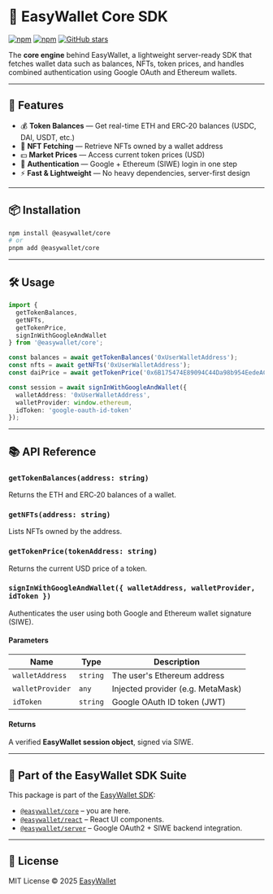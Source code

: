 # 🧠 EasyWallet Core SDK


[![npm](https://img.shields.io/npm/v/@easywallet/core?color=%2360a5fa&label=npm%20version)](https://www.npmjs.com/package/@easywallet/core)
[![npm](https://img.shields.io/npm/dw/@easywallet/core?color=%2390caf9&label=downloads)](https://www.npmjs.com/package/@easywallet/core)
[![GitHub stars](https://img.shields.io/github/stars/karimK3/easywallet?style=social)](https://github.com/karimK3/easywallet)


The **core engine** behind EasyWallet, a lightweight server-ready SDK that fetches wallet data such as balances, NFTs, token prices, and handles combined authentication using Google OAuth and Ethereum wallets.

---

## 🚀 Features

- 💰 **Token Balances** — Get real-time ETH and ERC‑20 balances (USDC, DAI, USDT, etc.)
- 🎨 **NFT Fetching** — Retrieve NFTs owned by a wallet address
- 💵 **Market Prices** — Access current token prices (USD)
- 🔐 **Authentication** — Google + Ethereum (SIWE) login in one step
- ⚡ **Fast & Lightweight** — No heavy dependencies, server-first design

---

## 📦 Installation

```bash
npm install @easywallet/core
# or
pnpm add @easywallet/core
```

---

## 🛠️ Usage

```ts
import {
  getTokenBalances,
  getNFTs,
  getTokenPrice,
  signInWithGoogleAndWallet
} from '@easywallet/core';

const balances = await getTokenBalances('0xUserWalletAddress');
const nfts = await getNFTs('0xUserWalletAddress');
const daiPrice = await getTokenPrice('0x6B175474E89094C44Da98b954EedeAC495271d0F');

const session = await signInWithGoogleAndWallet({
  walletAddress: '0xUserWalletAddress',
  walletProvider: window.ethereum,
  idToken: 'google-oauth-id-token'
});
```

---

## 📚 API Reference

### `getTokenBalances(address: string)`
Returns the ETH and ERC‑20 balances of a wallet.

### `getNFTs(address: string)`
Lists NFTs owned by the address.

### `getTokenPrice(tokenAddress: string)`
Returns the current USD price of a token.

### `signInWithGoogleAndWallet({ walletAddress, walletProvider, idToken })`
Authenticates the user using both Google and Ethereum wallet signature (SIWE).

#### Parameters

| Name            | Type     | Description                             |
|-----------------|----------|-----------------------------------------|
| `walletAddress` | `string` | The user's Ethereum address             |
| `walletProvider`| `any`    | Injected provider (e.g. MetaMask)       |
| `idToken`       | `string` | Google OAuth ID token (JWT)             |

#### Returns

A verified **EasyWallet session object**, signed via SIWE.

---

## 🧩 Part of the EasyWallet SDK Suite

This package is part of the [EasyWallet SDK](https://github.com/easywallet/easywallet-core):

- [`@easywallet/core`](https://www.npmjs.com/package/@easywallet/core) – you are here.
- [`@easywallet/react`](https://www.npmjs.com/package/@easywallet/react) – React UI components.
- [`@easywallet/server`](https://www.npmjs.com/package/@easywallet/server) – Google OAuth2 + SIWE backend integration.

---

## 🪪 License

MIT License © 2025 [EasyWallet](https://easywallet.io)
